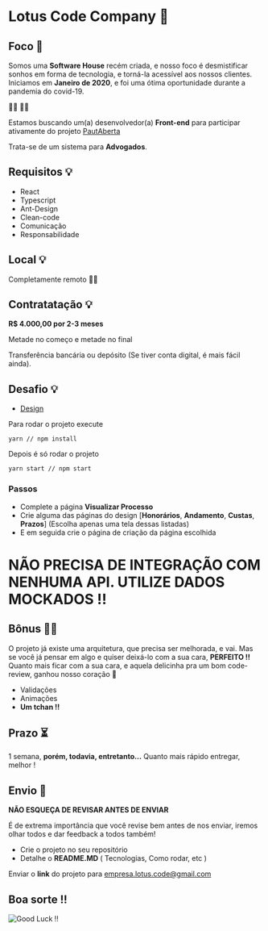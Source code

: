 # Lotus Code Company :white_flower:

## Foco :mag_right:

Somos uma **Software House** recém criada, e nosso foco é desmistificar sonhos em forma de tecnologia, e torná-la acessível aos nossos clientes. Iniciamos em **Janeiro de 2020**, e foi uma ótima oportunidade durante a pandemia do covid-19.

:man_technologist: :woman_technologist:

Estamos buscando um(a) desenvolvedor(a) **Front-end** para participar ativamente do projeto [PautAberta](http://www.pautabertasistema.com.br)

Trata-se de um sistema para **Advogados**.

## Requisitos :bulb:

* React
* Typescript
* Ant-Design
* Clean-code
* Comunicação
* Responsabilidade

## Local :bulb:

Completamente remoto :house_with_garden::purple_heart:

## Contratatação :bulb:

**R$ 4.000,00 por 2-3 meses**

Metade no começo e metade no final 

Transferência bancária ou depósito (Se tiver conta digital, é mais fácil ainda).

## Desafio :bulb:

* [Design](https://www.figma.com/file/xsU0P7bfYlEZME3S6j1ZQh/PautAberta?node-id=156%3A1437)

Para rodar o projeto execute 

```
yarn // npm install 
```

Depois é só rodar o projeto

```
yarn start // npm start
```

### Passos
* Complete a página **Visualizar Processo** 
* Crie alguma das páginas do design [**Honorários**, **Andamento**, **Custas**, **Prazos**] (Escolha apenas uma tela dessas listadas)
* E em seguida crie o página de criação da página escolhida

# **NÃO PRECISA DE INTEGRAÇÃO COM NENHUMA API. UTILIZE DADOS MOCKADOS !!**

## Bônus :genie_man:

O projeto já existe uma arquitetura, que precisa ser melhorada, e vai. Mas se você já pensar em algo e quiser deixá-lo com a sua cara, **PERFEITO !!** Quanto mais ficar com a sua cara, e aquela delicinha pra um bom code-review, ganhou nosso coração :purple_heart:

* Validações
* Animações
* **Um tchan !!**

## Prazo :hourglass_flowing_sand:

1 semana, **porém, todavia, entretanto...**
Quanto mais rápido entregar, melhor !

## Envio :postbox:

**NÃO ESQUEÇA DE REVISAR ANTES DE ENVIAR**

É de extrema importância que você revise bem antes de nos enviar, iremos olhar todos e dar feedback a todos também!

* Crie o projeto no seu repositório 
* Detalhe o **README.MD** ( Tecnologias, Como rodar, etc )

Enviar o **link** do projeto para [empresa.lotus.code@gmail.com]()

## Boa sorte !!

![Good Luck !!](https://media.giphy.com/media/10AYkGR9M75nLW/giphy-downsized.gif)
